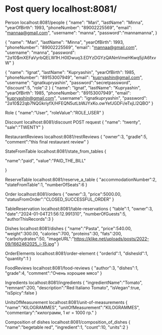 # Post query localhost:8081/

Person
localhost:8081/people
{
"name": "Mari",
"lastName": "Minna",
"yearOfBirth": 1993,
"phoneNumber": "89002225569",
"email": "mannaa@gmail.com",
"username": "manna",
"password":"mannamanna",
}

{
"name": "Mari",
"lastName": "Minna",
"yearOfBirth": 1993,
"phoneNumber": "89002225569",
"email": "mannaa@gmail.com",
"username": "manna",
"password": "$2a$10$mXEFaVyrbQELW1H.H0IDwuq3.EDYzDGYzQANmVmeHKwq5j/A6fxvW"
}

{
"name": "Ignat",
"lastName": "Kupryashin",
"yearOfBirth": 1985,
"phoneNumber": "89153007949",
"email": "kupryashin@gmail.com",
"username": "ignatkupryashin",
"password":"secretpassword",
"discount":5,
"role":2
}
{
"name": "Ignat",
"lastName": "Kupryashin",
"yearOfBirth": 1985,
"phoneNumber": "89153007949",
"email": "kupryashin@gmail.com",
"username": "ignatkupryashin",
"password": "$2a$10$22qb7NQGkriyfX/HFEQN5utLbWJYxKo.owYefJGDFi/eTxjLl2QBO"
}


Role
{
"name":"User",
"roleValue":"ROLE_USER"
}

Discount
localhost:8081/discount
POST request
{
"name": "twenty",
"sale":"TWENTY"
}

RestaurantReviews
localhost:8081/restReviews
{
"owner":3,
"gradle":5,
"comment":"this final restaurant review"
}

StateFromTable
localhost:8081/state_from_tables
{

"name":"paid",
"value":"PAID_THE_BILL"

}

ReserveTable
localhost:8081/reserve_a_table
{
"accommodationNumber":2,
"stateFromTable":1,
"numberOfSeats":6
}

Order
localhost:8081/orders
{
"owner":3,
"price":5000.00,
"statusFromOrder":"CLOSED_SUCCESSFUL_ORDER"
}

TableReservation
localhost:8081/table-reservations
{
"table":1,
"owner":3,
"date":"2024-01-04T21:56:12.991310",
"numberOfGuests":5,
"authorThisRecords":3
}

Dishes
localhost:8081/dishes
{
"name":"Pasta",
"price":540.00,
"weight":300.00,
"calories":700,
"proteins":30,
"fats":200,
"carbohydrates":50,
"imageURL":"https://klike.net/uploads/posts/2022-09/1662462025_j-15.jpg"
}

OrderElements
localhost:8081/order-element
{
"orderId":1,
"dishesId":1,
"quantity":1
}

FoodReviews
localhost:8081/food-reviews
{
"author":3,
"dishes":1,
"grade":4,
"comment":"Очень хорошее мясо"
}

Ingredients
localhost:8081/ingredients
{
"ingredientName":"Tomato",
"remnant":200,
"description":"Red Italiano Tomato",
"isVegan":true,
"isSpicy":false
}

UnitsOfMeasurement
localhost:8081/unit-of-measurements
{
"name":"KILOGRAMMES",
"unitOfMeasurement":"KILOGRAMMES",
"commentary":"килограмм, 1 кг = 1000 гр."
}

Composition of dishes
localhost:8081/composition_of_dishes
{
"name":"begetable red",
"ingredient":1,
"count":10,
"units":2
}